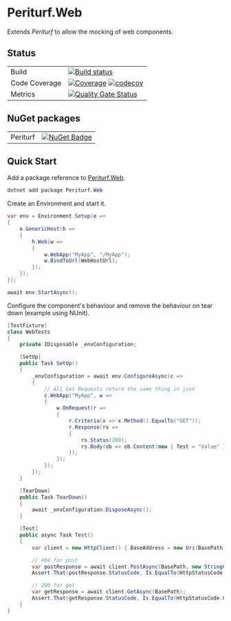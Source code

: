 # Periturf.Web

Extends *Periturf* to allow the mocking of web components. 

## Status

| | |
|-|-|
| Build         | [![Build status](https://ci.appveyor.com/api/projects/status/1n1cd04018omm419?svg=true)](https://ci.appveyor.com/project/adz21c/periturf-web) |
| Code Coverage | [![Coverage](https://sonarcloud.io/api/project_badges/measure?project=adz21c_Periturf.Web&metric=coverage)](https://sonarcloud.io/dashboard?id=adz21c_Periturf.Web) [![codecov](https://codecov.io/gh/adz21c/Periturf.Web/branch/develop/graph/badge.svg?token=V9HOYF7YUX)](https://codecov.io/gh/adz21c/Periturf.Web) |
| Metrics       | [![Quality Gate Status](https://sonarcloud.io/api/project_badges/measure?project=adz21c_Periturf.Web&metric=alert_status)](https://sonarcloud.io/dashboard?id=adz21c_Periturf.Web) |

## NuGet packages

| | |
|-|-|
| Periturf         | [![NuGet Badge](https://buildstats.info/nuget/periturf.web)](https://www.nuget.org/packages/periturf.web/) |

## Quick Start

Add a package reference to [Periturf.Web](https://www.nuget.org/packages/Periturf.Web).

```powershell
dotnet add package Periturf.Web
```

Create an Environment and start it.

```csharp
var env = Environment.Setup(e =>
{
    e.GenericHost(h =>
    {
        h.Web(w =>
        {
            w.WebApp("MyApp", "/MyApp");
            w.BindToUrl(WebHostUrl);
        });
    });
});

await env.StartAsync();
```

Configure the component's behaviour and remove the behaviour on tear down (example using NUnit).

```csharp
[TestFixture]
class WebTests
{
    private IDisposable _envConfiguration;

    [SetUp]
    public Task SetUp()
    {
        _envConfiguration = await env.ConfigureAsync(c =>
        {
            // All Get Requests return the same thing in json
            c.WebApp("MyApp", w =>
            {
                w.OnRequest(r =>
                {
                    r.Criteria(x => x.Method().EqualTo("GET"));
                    r.Response(rs =>
                    {
                        rs.Status(200);
                        rs.Body(ob => ob.Content(new { Test = "Value" }));
                    });
                });
            });
        });
    }

    [TearDown]
    public Task TearDown()
    {
        await _envConfiguration.DisposeAsync();
    }

    [Test]
    public async Task Test()
    {
        var client = new HttpClient() { BaseAddress = new Uri(BasePath) };

        // 404 for post
        var postResponse = await client.PostAsync(BasePath, new StringContent(""));
        Assert.That(postResponse.StatusCode, Is.EqualTo(HttpStatusCode.NotFound));

        // 200 for get
        var getResponse = await client.GetAsync(BasePath);
        Assert.That(getResponse.StatusCode, Is.EqualTo(HttpStatusCode.OK));
    }
}
```
